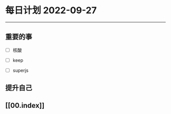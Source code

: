 
#  每日计划 2022-09-27
---
## 重要的事
- [ ]  核酸
- [ ]  keep
- [ ]  superjs



## 提升自己

  



## [[00.index]]










